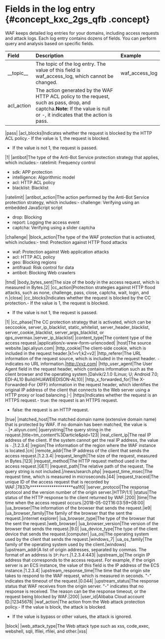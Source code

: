 # Fields in the log entry {#concept_kxc_2gs_qfb .concept}

WAF keeps detailed log entries for your domains, including access requests and attack logs. Each log entry contains dozens of fields. You can perform query and analysis based on specific fields.

|Field|Description|Example|
|:----|:----------|:------|
|\_\_topic\_\_|The topic of the log entry. The value of this field is waf\_access\_log, which cannot be changed.|waf\_access\_log|
|acl\_action|The action generated by the WAF HTTP ACL policy to the request, such as pass, drop, and captcha.**Note:** If the value is null or -, it indicates that the action is pass.

|pass|
|acl\_blocks|Indicates whether the request is blocked by the HTTP ACL policy.-   If the value is 1, the request is blocked.
-   If the value is not 1, the request is passed.

|1|
|antibot|The type of the Anti-Bot Service protection strategy that applies, which includes:-   ratelimit: Frequency control
-   sdk: APP protection
-   intelligence: Algorithmic model
-   acl: HTTP ACL policy
-   blacklist: Blacklist

|ratelimit|
|antibot\_action|The action performed by the Anti-Bot Service protection strategy, which includes:-   challenge: Verifying using an embedded JavaScript script
-   drop: Blocking
-   report: Logging the access event
-   captcha: Verifying using a slider captcha

|challenge|
|block\_action|The type of the WAF protection that is activated, which includes:-   tmd: Protection against HTTP flood attacks
-   waf: Protection against Web application attacks
-   acl: HTTP ACL policy
-   geo: Blocking regions
-   antifraud: Risk control for data
-   antibot: Blocking Web crawlers

|tmd|
|body\_bytes\_sent|The size of the body in the access request, which is measured in Bytes.|2|
|cc\_action|Protection strategies against HTTP flood attacks, such as none, challenge, pass, close, captcha, wait, login, and n.|close|
|cc\_blocks|Indicates whether the request is blocked by the CC protection.-   If the value is 1, the request is blocked.
-   If the value is not 1, the request is passed.

|1|
|cc\_phase|The CC protection strategy that is activated, which can be seccookie, server\_ip\_blacklist, static\_whitelist, server\_header\_blacklist, server\_cookie\_blacklist, server\_args\_blacklist, or qps\_overmax.|server\_ip\_blacklist|
|content\_type|The content type of the access request.|application/x-www-form-urlencoded|
|host|The source website.|api.aliyun.com|
|http\_cookie|The client-side cookie, which is included in the request header.|k1=v1;k2=v2|
|http\_referer|The URL information of the request source, which is included in the request header. `-` indicates no URL information.|http://xyz.com|
|http\_user\_agent|The User Agent field in the request header, which contains information such as the client browser and the operating system.|Dalvik/2.1.0 \(Linux; U; Android 7.0; EDI-AL10 Build/HUAWEIEDISON-AL10\)|
|http\_x\_forwarded\_for|The X-Forwarded-For \(XFF\) information in the request header, which identifies the original IP address of the client that connects to the Web server using a HTTP proxy or load balancing.|-|
|https|Indicates whether the request is an HTTPS request.-   true: the request is an HTTPS request.
-   false: the request is an HTTP request.

|true|
|matched\_host|The matched domain name \(extensive domain name\) that is protected by WAF. If no domain has been matched, the value is `-`.|\*.aliyun.com|
|querystring|The query string in the request.|title=tm\_content%3Darticle&pid=123|
|real\_client\_ip|The real IP address of the client. If the system cannot get the real IP address, the value is `-`.|1.2.3.4|
|region|The information of the region where the WAF instance is located.|cn|
|remote\_addr|The IP address of the client that sends the access request.|1.2.3.4|
|request\_length|The size of the request, measured in Bytes.|123|
|request\_method|The HTTP request method used in the access request.|GET|
|request\_path|The relative path of the request. The query string is not included.|/news/search.php|
|request\_time\_msec|The request time, which is measured in microseconds.|44|
|request\_traceid|The unique ID of the access request that is recorded by WAF.|7837b\*\*\*\*\*\*\*\*\*\*\*\*\*\*\*\*\*\*\*\*ea1f0|
|server\_protocol|The response protocol and the version number of the origin server.|HTTP/1.1|
|status|The status of the HTTP response to the client returned by WAF.|200|
|time|The time when the access request occurs.|2018-05-02T16:03:59+08:00|
|ua\_browser|The information of the browser that sends the request.|ie9|
|ua\_browser\_family|The family of the browser that the sent the request.|internet explorer|
|ua\_browser\_type|The type of the browser that the sent the request.|web\_browser|
|ua\_browser\_version|The version of the browser that sends the request.|9.0|
|ua\_device\_type|The type of the client device that sends the request.|computer|
|ua\_os|The operating system used by the client that sends the request.|windows\_7|
|ua\_os\_family|The family of the operating system used by the client.|windows|
|upstream\_addr|A list of origin addresses, separated by commas. The format of an address is `IP:Port`.|1.2.3.4:443|
|upstream\_ip|The origin IP address that corresponds to the access request. For example, if the origin server is an ECS instance, the value of this field is the IP address of the ECS instance.|1.2.3.4|
|upstream\_response\_time|The time that the origin site takes to respond to the WAF request, which is measured in seconds. "-" indicates the timeout of the request.|0.044|
|upstream\_status|The response status that WAF receives from the origin server. "-" indicates that no response is received. The reason can be the response timeout, or the request being blocked by WAF.|200|
|user\_id|Alibaba Cloud account ID.|12345678|
|waf\_action|The action from the Web attack protection policy.-   If the value is block, the attack is blocked.
-   If the value is bypass or other values, the attack is ignored.

|block|
|web\_attack\_type|The Web attack type such as xss, code\_exec, webshell, sqli, lfilei, rfilei, and other.|xss|

